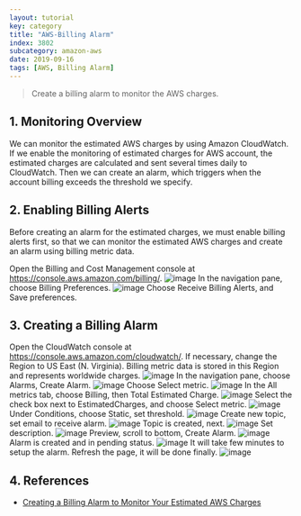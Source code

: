 ```yaml
---
layout: tutorial
key: category
title: "AWS-Billing Alarm"
index: 3802
subcategory: amazon-aws
date: 2019-09-16
tags: [AWS, Billing Alarm]
---
```


> Create a billing alarm to monitor the AWS charges.

## 1. Monitoring Overview
We can monitor the estimated AWS charges by using Amazon CloudWatch. If we enable the monitoring of estimated charges for AWS account, the estimated charges are calculated and sent several times daily to CloudWatch. Then we can create an alarm, which triggers when the account billing exceeds the threshold we specify.

## 2. Enabling Billing Alerts
Before creating an alarm for the estimated charges, we must enable billing alerts first, so that we can monitor the estimated AWS charges and create an alarm using billing metric data.

Open the Billing and Cost Management console at https://console.aws.amazon.com/billing/.
![image](/assets/images/note/9551/3-3-billing-dashboard.png)
In the navigation pane, choose Billing Preferences.
![image](/assets/images/note/9551/3-3-billing-preferences.png)
Choose Receive Billing Alerts, and Save preferences.

## 3. Creating a Billing Alarm
Open the CloudWatch console at https://console.aws.amazon.com/cloudwatch/. If necessary, change the Region to US East (N. Virginia). Billing metric data is stored in this Region and represents worldwide charges.
![image](/assets/images/cloud/3802/cloudwatch.png)
In the navigation pane, choose Alarms, Create Alarm.
![image](/assets/images/cloud/3802/alarms.png)
Choose Select metric.
![image](/assets/images/cloud/3802/select-metric.png)
In the All metrics tab, choose Billing, then Total Estimated Charge.
![image](/assets/images/cloud/3802/total-estimated-charge.png)
Select the check box next to EstimatedCharges, and choose Select metric.
![image](/assets/images/cloud/3802/estimated-charges.png)
Under Conditions, choose Static, set threshold.
![image](/assets/images/cloud/3802/threshold.png)
Create new topic, set email to receive alarm.
![image](/assets/images/cloud/3802/create-topic.png)
Topic is created, next.
![image](/assets/images/cloud/3802/create-topic-2.png)
Set description.
![image](/assets/images/cloud/3802/alarm-description.png)
Preview, scroll to bottom, Create Alarm.
![image](/assets/images/cloud/3802/preview.png)
Alarm is created and in pending status.
![image](/assets/images/cloud/3802/alarm-pending.png)
It will take few minutes to setup the alarm. Refresh the page, it will be done finally.
![image](/assets/images/cloud/3802/alarm-done.png)

## 4. References
* [Creating a Billing Alarm to Monitor Your Estimated AWS Charges](https://docs.aws.amazon.com/AmazonCloudWatch/latest/monitoring/monitor_estimated_charges_with_cloudwatch.html)
